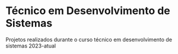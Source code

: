 # Técnico em Desenvolvimento de Sistemas
Projetos realizados durante o curso técnico em desenvolvimento de sistemas 2023-atual
